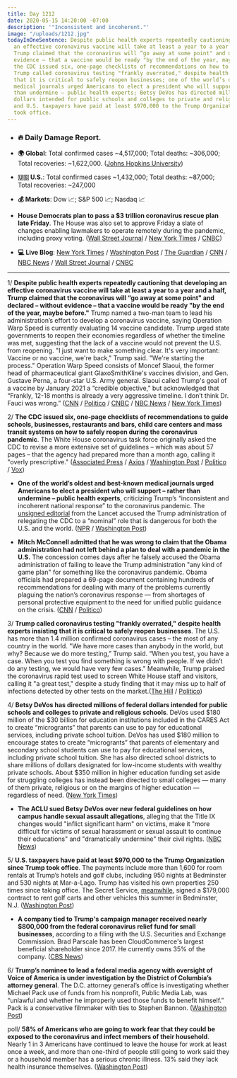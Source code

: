 ```yaml
---
title: Day 1212
date: 2020-05-15 14:20:00 -07:00
description: '"Inconsistent and incoherent."'
image: "/uploads/1212.jpg"
todayInOneSentence: Despite public health experts repeatedly cautioning that developing
  an effective coronavirus vaccine will take at least a year to a year and a half,
  Trump claimed that the coronavirus will “go away at some point" and declared – without
  evidence – that a vaccine would be ready "by the end of the year, maybe before";
  the CDC issued six, one-page checklists of recommendations on how to safely reopen;
  Trump called coronavirus testing "frankly overrated," despite health experts insisting
  that it is critical to safely reopen businesses; one of the world’s oldest and best-known
  medical journals urged Americans to elect a president who will support – rather
  than undermine – public health experts; Betsy DeVos has directed millions of federal
  dollars intended for public schools and colleges to private and religious schools;
  and U.S. taxpayers have paid at least $970,000 to the Trump Organization since Trump
  took office.
---
```


* ### 🔥 Daily Damage Report.

* **🌍 Global**: Total confirmed cases \~4,517,000; Total deaths: \~306,000; Total recoveries: \~1,622,000. ([Johns Hopkins University](https://coronavirus.jhu.edu/map.html))

* **🇺🇸 U.S.**: Total confirmed cases \~1,432,000; Total deaths: \~87,000; Total recoveries: \~247,000

* **💰 Markets**: Dow 📈; S&P 500 📈; Nasdaq 📈

* **House Democrats plan to pass a $3 trillion coronavirus rescue plan late Friday**. The House was also set to approve Friday a slate of changes enabling lawmakers to operate remotely during the pandemic, including proxy voting. ([Wall Street Journal](https://www.wsj.com/articles/house-set-to-vote-on-democrats-3-trillion-aid-package-11589561178?mod=hp_lead_pos3) / [New York Times](https://www.nytimes.com/2020/05/15/us/politics/remote-voting-house-coronavirus.html) / [CNBC](https://www.cnbc.com/2020/05/15/house-aims-to-pass-a-3-trillion-coronavirus-relief-package-friday.html))

* **💻 Live Blog**: [New York Times](https://www.nytimes.com/2020/05/15/us/coronavirus-updates.html?action=click&module=Spotlight&pgtype=Homepage) / [Washington Post](https://www.washingtonpost.com/nation/2020/05/15/coronavirus-update-us/) / [The Guardian](https://www.theguardian.com/world/live/2020/may/15/coronavirus-us-live-house-vote-stimulus-package-donald-trump-latest-news-updates) / [CNN](https://www.cnn.com/us/live-news/us-coronavirus-update-05-15-20/index.html) / [NBC News](https://www.nbcnews.com/health/health-news/live-blog/2020-05-15-coronavirus-news-n1207106) / [Wall Street Journal](https://www.wsj.com/livecoverage/coronavirus-2020-05-15?mod=theme_coronavirus-ribbon) / [CNBC](https://www.cnbc.com/2020/05/15/coronavirus-latest-updates.html)

---

1/ **Despite public health experts repeatedly cautioning that developing an effective coronavirus vaccine will take at least a year to a year and a half, Trump claimed that the coronavirus will “go away at some point" and declared – without evidence – that a vaccine would be ready "by the end of the year, maybe before."** Trump named a two-man team to lead his administration’s effort to develop a coronavirus vaccine, saying Operation Warp Speed is currently evaluating 14 vaccine candidate. Trump urged state governments to reopen their economies regardless of whether the timeline was met, suggesting that the lack of a vaccine would not prevent the U.S. from reopening. "I just want to make something clear. It's very important: Vaccine or no vaccine, we're back," Trump said. "We're starting the process." Operation Warp Speed consists of Moncef Slaoui, the former head of pharmaceutical giant GlaxoSmithKline's vaccines division, and Gen. Gustave Perna, a four-star U.S. Army general. Slaoui called Trump's goal of a vaccine by January 2021 a “credible objective,” but acknowledged that “Frankly, 12-18 months is already a very aggressive timeline. I don’t think Dr. Fauci was wrong.” ([CNN](https://www.cnn.com/2020/05/15/politics/trump-vaccine-effort-coronavirus/index.html) / [Politico](https://www.politico.com/news/2020/05/15/trump-coronavirus-vaccine-development-team-260678) / [CNBC](https://www.cnbc.com/2020/05/15/trump-downplays-need-for-coronavirus-vaccine-itll-go-away-at-some-point.html) / [NBC News](https://www.nbcnews.com/politics/donald-trump/trump-names-scientist-army-general-lead-coronavirus-vaccine-effort-n1207906) / [New York Times](https://www.nytimes.com/2020/05/15/us/politics/coronavirus-vaccine-timeline.html?action=click&module=Top%20Stories&pgtype=Homepage))

2/ **The CDC issued six, one-page checklists of recommendations to guide schools, businesses, restaurants and bars, child care centers and mass transit systems on how to safely reopen during the coronavirus pandemic**. The White House coronavirus task force originally asked the CDC to revise a more extensive set of guidelines – which was about 57 pages – that the agency had prepared more than a month ago, calling it "overly prescriptive." ([Associated Press](https://apnews.com/b984f9a970d7a81a520dbd456f92cd59) / [Axios](https://www.axios.com/cdc-coronavirus-reopening-guidelines-394f4a6f-d3b5-451c-adfb-66f17cca868e.html) / [Washington Post](https://www.washingtonpost.com/health/cdc-offers-brief-checklists-to-guide-businesses-schools-and-others-on-reopening/2020/05/14/3b46c29c-9615-11ea-91d7-cf4423d47683_story.html) / [Politico](https://www.politico.com/news/2020/05/14/cdc-guidance-reopening-coronavirus-259565) / [Vox](https://www.vox.com/2020/5/14/21251982/coronavirus-plan-to-reopen-economy-white-house-guidelines-california-new-york))

* **One of the world’s oldest and best-known medical journals urged Americans to elect a president who will support – rather than undermine – public health experts**, criticizing Trump’s “inconsistent and incoherent national response” to the coronavirus pandemic. The [unsigned editorial](https://www.thelancet.com/journals/lancet/article/PIIS0140-6736(20)31140-5/fulltext) from the Lancet accused the Trump administration of relegating the CDC to a “nominal” role that is dangerous for both the U.S. and the world. ([NPR](https://www.npr.org/sections/coronavirus-live-updates/2020/05/15/856733300/replace-trump-and-bolster-the-cdc-a-leading-medical-journal-urges) / [Washington Post](https://www.washingtonpost.com/health/2020/05/15/lancet-editorial-trump-administration-coronavirus-response/))

* **Mitch McConnell admitted that he was wrong to claim that the Obama administration had not left behind a plan to deal with a pandemic in the U.S.** The concession comes days after he falsely accused the Obama administration of failing to leave the Trump administration "any kind of game plan" for something like the coronavirus pandemic. Obama officials had prepared a 69-page document containing hundreds of recommendations for dealing with many of the problems currently plaguing the nation’s coronavirus response — from shortages of personal protective equipment to the need for unified public guidance on the crisis. ([CNN](https://www.cnn.com/2020/05/14/politics/mitch-mcconnell-obama-coronavirus-pandemic/index.html) / [Politico](https://www.politico.com/news/2020/05/14/mcconnell-obama-playbook-pandemic-259969))

3/ **Trump called coronavirus testing "frankly overrated," despite health experts insisting that it is critical to safely reopen businesses**. The U.S. has more than 1.4 million confirmed coronavirus cases – the most of any country in the world. "We have more cases than anybody in the world, but why? Because we do more testing,” Trump said. “When you test, you have a case. When you test you find something is wrong with people. If we didn’t do any testing, we would have very few cases." Meanwhile, Trump praised the coronavirus rapid test used to screen White House staff and visitors, calling it "a great test," despite a study finding that it may miss up to half of infections detected by other tests on the market.([The Hill](https://thehill.com/homenews/administration/497846-trump-says-testing-may-be-frankly-overrated) / [Politico](https://www.politico.com/news/2020/05/15/trump-praises-coronavirus-test-despite-fda-warning-260759))

4/ **Betsy DeVos has directed millions of federal dollars intended for public schools and colleges to private and religious schools**. DeVos used $180 million of the $30 billion for education institutions included in the CARES Act to create “microgrants” that parents can use to pay for educational services, including private school tuition. DeVos has used $180 million to encourage states to create “microgrants” that parents of elementary and secondary school students can use to pay for educational services, including private school tuition. She has also directed school districts to share millions of dollars designated for low-income students with wealthy private schools. About $350 million in higher education funding set aside for struggling colleges has instead been directed to small colleges — many of them private, religious or on the margins of higher education — regardless of need. ([New York Times](https://www.nytimes.com/2020/05/15/us/politics/betsy-devos-coronavirus-religious-schools.html))

* **The ACLU sued Betsy DeVos over new federal guidelines on how campus handle sexual assault allegations**, alleging that the Title IX changes would "inflict significant harm" on victims, make it "more difficult for victims of sexual harassment or sexual assault to continue their educations" and "dramatically undermine" their civil rights. ([NBC News](https://www.nbcnews.com/news/us-news/see-you-court-aclu-sues-betsy-devos-over-new-campus-n1206981))

5/ **U.S. taxpayers have paid at least $970,000 to the Trump Organization since Trump took office**. The payments include more than 1,600 for room rentals at Trump’s hotels and golf clubs, including 950 nights at Bedminster and 530 nights at Mar-a-Lago. Trump has visited his own properties 250 times since taking office. The Secret Service, [meanwhile](https://www.washingtonpost.com/politics/secret-service-signs-179000-contract-to-rent-golf-carts-in-bedminster-nj-this-summer/2020/05/15/f9c09642-96b7-11ea-91d7-cf4423d47683_story.html), signed a $179,000 contract to rent golf carts and other vehicles this summer in Bedminster, N.J. ([Washington Post](https://www.washingtonpost.com/politics/trumps-company-has-received-at-least-970000-from-us-taxpayers-for-room-rentals/2020/05/14/26d27862-916d-11ea-9e23-6914ee410a5f_story.html))

* **A company tied to Trump's campaign manager received nearly $800,000 from the federal coronavirus relief fund for small businesses**, according to a filing with the U.S. Securities and Exchange Commission. Brad Parscale has been CloudCommerce's largest beneficial shareholder since 2017. He currently owns 35% of the company. ([CBS News](https://www.cbsnews.com/news/brad-parscale-trump-campaign-manager-cloudcommerce-paycheck-protection-program-loan/))

6/ **Trump’s nominee to lead a federal media agency with oversight of Voice of America is under investigation by the District of Columbia’s attorney general**. The D.C. attorney general’s office is investigating whether Michael Pack use of funds from his nonprofit, Public Media Lab, was “unlawful and whether he improperly used those funds to benefit himself.” Pack is a conservative filmmaker with ties to Stephen Bannon. ([Washington Post](https://www.washingtonpost.com/politics/nonprofit-run-by-trump-nominee-to-head-us-media-agency-is-under-investigation-senator-says/2020/05/14/2afa07ca-962c-11ea-8107-acde2f7a8d6e_story.html))

poll/ **58% of Americans who are going to work fear that they could be exposed to the coronavirus and infect members of their household**. Nearly 1 in 3 Americans have continued to leave the house for work at least once a week, and more than one-third of people still going to work said they or a household member has a serious chronic illness. 13% said they lack health insurance themselves. ([Washington Post](https://www.washingtonpost.com/national/a-majority-of-americans-going-to-work-fear-exposing-their-household-to-the-coronavirus/2020/05/15/d316f1e8-9578-11ea-9f5e-56d8239bf9ad_story.html))